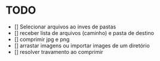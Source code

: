 # TODO

- [] Selecionar arquivos ao inves de pastas
- [] receber lista de arquivos (caminho) e pasta de destino
- [] comprimir jpg e png
- [] arrastar imagens ou importar images de um diretório
- [] resolver travamento ao comprimir
